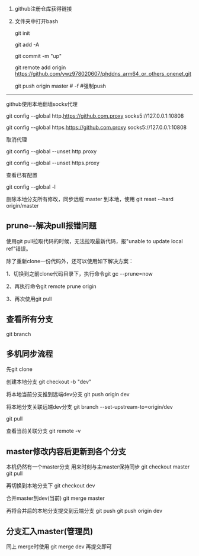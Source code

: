 1. github注册仓库获得链接

2. 文件夹中打开bash

   git init

   git add -A

   git commit -m "up"

   git remote  add origin  https://github.com/ywz978020607/phddns_arm64_or_others_onenet.git

   git push origin master  # -f #强制push

------------------------

github使用本地翻墙socks代理

git config --global http.https://github.com.proxy socks5://127.0.0.1:10808

git config --global https.https://github.com.proxy socks5://127.0.0.1:10808



取消代理

git config --global --unset http.proxy 

git config --global --unset https.proxy  



查看已有配置

git config --global -l 

删除本地分支所有修改，同步远程 master 到本地，使用 git reset --hard origin/master

## prune--解决pull报错问题
使用git pull拉取代码的时候，无法拉取最新代码，报"unable to update local ref"错误。

除了重新clone一份代码外，还可以使用如下解决方案：

1、切换到之前clone代码目录下，执行命令git gc --prune=now

2、再执行命令git remote prune origin

3、再次使用git pull


## 查看所有分支

git branch

## 多机同步流程
先git clone

创建本地分支
git checkout -b "dev"

将本地当前分支推到远端dev分支
git push origin dev

将本地分支关联远端dev分支
git branch --set-upstream-to=origin/dev

git pull

查看当前关联分支
git remote -v


## master修改内容后更新到各个分支
本机仍然有一个master分支 用来时刻与主master保持同步
git checkout master
git pull

再切换到本地分支下
git checkout dev

合并master到dev(当前)
git merge master

再将合并后的本地分支提交到云端分支
git push 
git push origin dev

## 分支汇入master(管理员)
同上 merge时使用
git merge dev
再提交即可